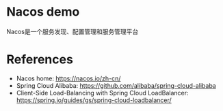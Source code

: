 Nacos demo
==========

Nacos是一个服务发现、配置管理和服务管理平台

# References

* Nacos home: https://nacos.io/zh-cn/
* Spring Cloud Alibaba: https://github.com/alibaba/spring-cloud-alibaba
* Client-Side Load-Balancing with Spring Cloud LoadBalancer: https://spring.io/guides/gs/spring-cloud-loadbalancer/
